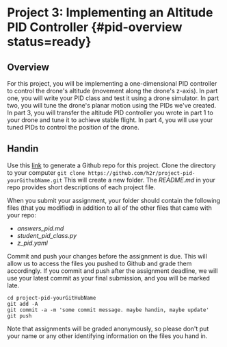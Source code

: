 # Project 3: Implementing an Altitude PID Controller {#pid-overview status=ready}

## Overview
For this project, you will be implementing a one-dimensional PID controller to control the drone's altitude (movement along the drone's z-axis). In part one, you will write your PID class and test it using a drone simulator. In part two, you will tune the drone's planar motion using the PIDs we've created. In part 3, you will transfer the altitude PID controller you wrote in part 1 to your drone and tune it to achieve stable flight. In part 4, you will use your tuned PIDs to control the position of the drone.

## Handin
Use this [link](https://classroom.github.com/a/zIURx-ph) to generate a Github repo for this project. Clone the directory to your computer `git clone https://github.com/h2r/project-pid-yourGithubName.git` This will create a new folder. The _README.md_ in your repo provides short descriptions of each project file.

When you submit your assignment, your folder should contain the following files (that you modified) in addition to all of the other files that came with your repo:

* _answers_pid.md_
* _student_pid_class.py_
* _z_pid.yaml_

Commit and push your changes before the assignment is due. This will allow us to access the files you pushed to Github and grade them accordingly. If you commit and push after the assignment deadline, we will use your latest commit as your final submission, and you will be marked late.

```
cd project-pid-yourGitHubName
git add -A
git commit -a -m 'some commit message. maybe handin, maybe update'
git push
```

Note that assignments will be graded anonymously, so please don't put your name or any other identifying information on the files you hand in.
